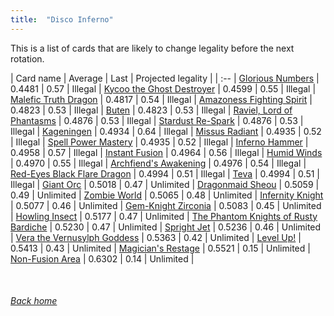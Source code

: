 ```yaml
---
title:  "Disco Inferno"
---
```


This is a list of cards that are likely to change legality before the next rotation.

| Card name | Average | Last | Projected legality |
| :-- |
[Glorious Numbers](https://db.ygoprodeck.com/card/?search=Glorious%20Numbers) | 0.4481 | 0.57 | Illegal |
[Kycoo the Ghost Destroyer](https://db.ygoprodeck.com/card/?search=Kycoo%20the%20Ghost%20Destroyer) | 0.4599 | 0.55 | Illegal |
[Malefic Truth Dragon](https://db.ygoprodeck.com/card/?search=Malefic%20Truth%20Dragon) | 0.4817 | 0.54 | Illegal |
[Amazoness Fighting Spirit](https://db.ygoprodeck.com/card/?search=Amazoness%20Fighting%20Spirit) | 0.4823 | 0.53 | Illegal |
[Buten](https://db.ygoprodeck.com/card/?search=Buten) | 0.4823 | 0.53 | Illegal |
[Raviel, Lord of Phantasms](https://db.ygoprodeck.com/card/?search=Raviel,%20Lord%20of%20Phantasms) | 0.4876 | 0.53 | Illegal |
[Stardust Re-Spark](https://db.ygoprodeck.com/card/?search=Stardust%20Re-Spark) | 0.4876 | 0.53 | Illegal |
[Kageningen](https://db.ygoprodeck.com/card/?search=Kageningen) | 0.4934 | 0.64 | Illegal |
[Missus Radiant](https://db.ygoprodeck.com/card/?search=Missus%20Radiant) | 0.4935 | 0.52 | Illegal |
[Spell Power Mastery](https://db.ygoprodeck.com/card/?search=Spell%20Power%20Mastery) | 0.4935 | 0.52 | Illegal |
[Inferno Hammer](https://db.ygoprodeck.com/card/?search=Inferno%20Hammer) | 0.4958 | 0.57 | Illegal |
[Instant Fusion](https://db.ygoprodeck.com/card/?search=Instant%20Fusion) | 0.4964 | 0.56 | Illegal |
[Humid Winds](https://db.ygoprodeck.com/card/?search=Humid%20Winds) | 0.4970 | 0.55 | Illegal |
[Archfiend's Awakening](https://db.ygoprodeck.com/card/?search=Archfiend's%20Awakening) | 0.4976 | 0.54 | Illegal |
[Red-Eyes Black Flare Dragon](https://db.ygoprodeck.com/card/?search=Red-Eyes%20Black%20Flare%20Dragon) | 0.4994 | 0.51 | Illegal |
[Teva](https://db.ygoprodeck.com/card/?search=Teva) | 0.4994 | 0.51 | Illegal |
[Giant Orc](https://db.ygoprodeck.com/card/?search=Giant%20Orc) | 0.5018 | 0.47 | Unlimited |
[Dragonmaid Sheou](https://db.ygoprodeck.com/card/?search=Dragonmaid%20Sheou) | 0.5059 | 0.49 | Unlimited |
[Zombie World](https://db.ygoprodeck.com/card/?search=Zombie%20World) | 0.5065 | 0.48 | Unlimited |
[Infernity Knight](https://db.ygoprodeck.com/card/?search=Infernity%20Knight) | 0.5077 | 0.46 | Unlimited |
[Gem-Knight Zirconia](https://db.ygoprodeck.com/card/?search=Gem-Knight%20Zirconia) | 0.5083 | 0.45 | Unlimited |
[Howling Insect](https://db.ygoprodeck.com/card/?search=Howling%20Insect) | 0.5177 | 0.47 | Unlimited |
[The Phantom Knights of Rusty Bardiche](https://db.ygoprodeck.com/card/?search=The%20Phantom%20Knights%20of%20Rusty%20Bardiche) | 0.5230 | 0.47 | Unlimited |
[Spright Jet](https://db.ygoprodeck.com/card/?search=Spright%20Jet) | 0.5236 | 0.46 | Unlimited |
[Vera the Vernusylph Goddess](https://db.ygoprodeck.com/card/?search=Vera%20the%20Vernusylph%20Goddess) | 0.5363 | 0.42 | Unlimited |
[Level Up!](https://db.ygoprodeck.com/card/?search=Level%20Up!) | 0.5413 | 0.43 | Unlimited |
[Magician's Restage](https://db.ygoprodeck.com/card/?search=Magician's%20Restage) | 0.5521 | 0.15 | Unlimited |
[Non-Fusion Area](https://db.ygoprodeck.com/card/?search=Non-Fusion%20Area) | 0.6302 | 0.14 | Unlimited |

<br>

###### [Back home](index)